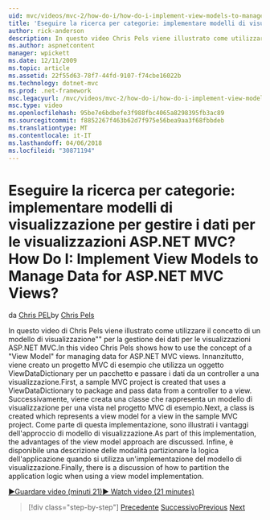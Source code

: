 ```yaml
---
uid: mvc/videos/mvc-2/how-do-i/how-do-i-implement-view-models-to-manage-data-for-aspnet-mvc-views
title: 'Eseguire la ricerca per categorie: implementare modelli di visualizzazione per gestire i dati per le visualizzazioni ASP.NET MVC? | Microsoft Docs'
author: rick-anderson
description: In questo video Chris Pels viene illustrato come utilizzare il concetto di un &quot;modello di visualizzazione&quot; per la gestione dei dati per le visualizzazioni ASP.NET MVC. Innanzitutto, un progetto MVC di esempio è le cre...
ms.author: aspnetcontent
manager: wpickett
ms.date: 12/11/2009
ms.topic: article
ms.assetid: 22f55d63-78f7-44fd-9107-f74cbe16022b
ms.technology: dotnet-mvc
ms.prod: .net-framework
msc.legacyurl: /mvc/videos/mvc-2/how-do-i/how-do-i-implement-view-models-to-manage-data-for-aspnet-mvc-views
msc.type: video
ms.openlocfilehash: 95be7e6bdbefe3f988fbc4065a8298395fb3ac89
ms.sourcegitcommit: f8852267f463b62d7f975e56bea9aa3f68fbbdeb
ms.translationtype: MT
ms.contentlocale: it-IT
ms.lasthandoff: 04/06/2018
ms.locfileid: "30871194"
---
```

<a name="how-do-i-implement-view--models-to-manage-data-for-aspnet-mvc-views"></a><span data-ttu-id="26ace-105">Eseguire la ricerca per categorie: implementare modelli di visualizzazione per gestire i dati per le visualizzazioni ASP.NET MVC?</span><span class="sxs-lookup"><span data-stu-id="26ace-105">How Do I: Implement View  Models to Manage Data for ASP.NET MVC Views?</span></span>
====================
<span data-ttu-id="26ace-106">da [Chris PEL](https://twitter.com/chrispels)</span><span class="sxs-lookup"><span data-stu-id="26ace-106">by [Chris Pels](https://twitter.com/chrispels)</span></span>

<span data-ttu-id="26ace-107">In questo video di Chris Pels viene illustrato come utilizzare il concetto di un modello di visualizzazione"" per la gestione dei dati per le visualizzazioni ASP.NET MVC.</span><span class="sxs-lookup"><span data-stu-id="26ace-107">In this video Chris Pels shows how to use the concept of a "View Model" for managing data for ASP.NET MVC views.</span></span> <span data-ttu-id="26ace-108">Innanzitutto, viene creato un progetto MVC di esempio che utilizza un oggetto ViewDataDictionary per un pacchetto e passare i dati da un controller a una visualizzazione.</span><span class="sxs-lookup"><span data-stu-id="26ace-108">First, a sample MVC project is created that uses a ViewDataDictionary to package and pass data from a controller to a view.</span></span> <span data-ttu-id="26ace-109">Successivamente, viene creata una classe che rappresenta un modello di visualizzazione per una vista nel progetto MVC di esempio.</span><span class="sxs-lookup"><span data-stu-id="26ace-109">Next, a class is created which represents a view model for a view in the sample MVC project.</span></span> <span data-ttu-id="26ace-110">Come parte di questa implementazione, sono illustrati i vantaggi dell'approccio di modello di visualizzazione.</span><span class="sxs-lookup"><span data-stu-id="26ace-110">As part of this implementation, the advantages of the view model approach are discussed.</span></span> <span data-ttu-id="26ace-111">Infine, è disponibile una descrizione delle modalità partizionare la logica dell'applicazione quando si utilizza un'implementazione del modello di visualizzazione.</span><span class="sxs-lookup"><span data-stu-id="26ace-111">Finally, there is a discussion of how to partition the application logic when using a view model implementation.</span></span>

[<span data-ttu-id="26ace-112">&#9654;Guardare video (minuti 21)</span><span class="sxs-lookup"><span data-stu-id="26ace-112">&#9654; Watch video (21 minutes)</span></span>](https://channel9.msdn.com/Blogs/ASP-NET-Site-Videos/how-do-i-implement-view-models-to-manage-data-for-aspnet-mvc-views)

> [!div class="step-by-step"]
> <span data-ttu-id="26ace-113">[Precedente](how-do-i-work-with-data-in-aspnet-mvc-partial-views.md)
> [Successivo](how-do-i-create-a-custom-html-helper-for-an-mvc-application.md)</span><span class="sxs-lookup"><span data-stu-id="26ace-113">[Previous](how-do-i-work-with-data-in-aspnet-mvc-partial-views.md)
[Next](how-do-i-create-a-custom-html-helper-for-an-mvc-application.md)</span></span>

